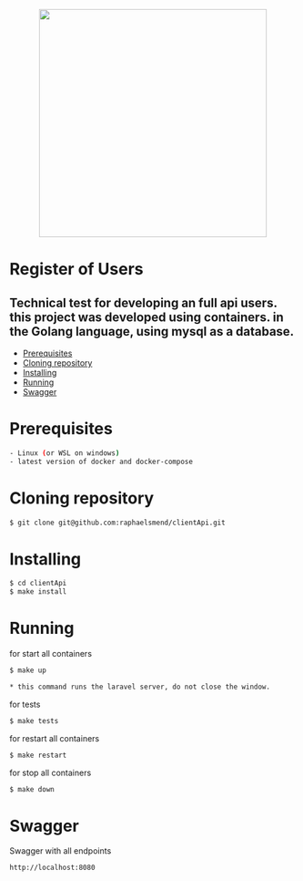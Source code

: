 <p align="center"><a href="https://laravel.com" target="_blank"><img src="https://raw.githubusercontent.com/laravel/art/master/logo-lockup/5%20SVG/2%20CMYK/1%20Full%20Color/laravel-logolockup-cmyk-red.svg" width="400"></a></p>

# Register of Users

## Technical test for developing an full api users. this project was developed using containers. in the Golang language, using mysql as a database.

<!--ts-->
* [Prerequisites](#prerequisites)
* [Cloning repository](#clonning)
* [Installing](#installing)
* [Running](#running)
* [Swagger](#swagger)
<!--te-->

Prerequisites
============

```bash
- Linux (or WSL on windows)
- latest version of docker and docker-compose
```

Cloning repository
============

```bash
$ git clone git@github.com:raphaelsmend/clientApi.git
```
Installing
============

```bash
$ cd clientApi
$ make install
```
Running
============
for start all containers
```bash
$ make up

* this command runs the laravel server, do not close the window.
```

for tests
```bash
$ make tests
```

for restart all containers
```bash
$ make restart
```

for stop all containers
```bash
$ make down
```

Swagger
============
Swagger with all endpoints
```bash
http://localhost:8080
```